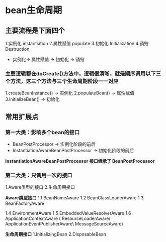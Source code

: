 # bean生命周期

## 主要流程是下面四个
  1.实例化 instantiation
  2.属性赋值 populate
  3.初始化 Initialization
  4.销毁 Destruction

 * 实例化-> 属性赋值 -> 初始化 -> 销毁

  ### 主要逻辑都在doCreate()方法中，逻辑很清晰，就是顺序调用以下三个方法，这三个方法与三个生命周期阶段一一对应
  
  1.createBeanInstance() -> 实例化
  2.populateBean() -> 属性赋值
  3.initializeBean() -> 初始化

## 常用扩展点
### 第一大类：影响多个bean的接口
* BeanPostProcessor   -> 实例化阶段的前后
* InstantiationAwareBeanPostProcessor -> 初始化阶段的前后

 **InstantiationAwareBeanPostProcessor 接口继承了 BeanPostProcessor**
 
 ### 第二大类：只调用一次的接口
 1.Aware类型的接口
 2.生命周期接口

  **Aware类型接口**
  1.1 BeanNameAware
  1.2 BeanClassLoaderAware
  1.3 BeanFactoryAware

  1.4 EnvironmentAware
  1.5 EmbeddedValueResolverAware
  1.6 ApplicationContextAware ( ResourceLoaderAware\ ApplicationEventPublisherAware\ MessageSourceAware)

  **生命周期接口**
  1.InitializingBean
  2.DisposableBean



